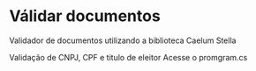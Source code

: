 # Válidar documentos

Validador de documentos utilizando a biblioteca Caelum Stella
 
Validação de CNPJ, CPF e titulo de eleitor
 Acesse o promgram.cs 
